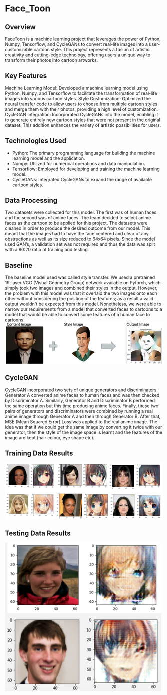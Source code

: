 # Face_Toon

## Overview
FaceToon is a machine learning project that leverages the power of Python, Numpy, Tensorflow, and CycleGANs to convert real-life images into a user-customizable cartoon style. This project represents a fusion of artistic creativity and cutting-edge technology, offering users a unique way to transform their photos into cartoon artworks.

## Key Features
Machine Learning Model: Developed a machine learning model using Python, Numpy, and Tensorflow to facilitate the transformation of real-life images into various cartoon styles.
Style Customization: Optimized the neural transfer code to allow users to choose from multiple cartoon styles and merge them with their photos, providing a high level of customization.
CycleGAN Integration: Incorporated CycleGANs into the model, enabling it to generate entirely new cartoon styles that were not present in the original dataset. This addition enhances the variety of artistic possibilities for users.

## Technologies Used
* Python: The primary programming language for building the machine learning model and the application.
* Numpy: Utilized for numerical operations and data manipulation.
* Tensorflow: Employed for developing and training the machine learning model.
* CycleGANs: Integrated CycleGANs to expand the range of available cartoon styles.

## Data Processing
Two datasets were collected for this model. The first was of human faces and the second was of anime faces. The team decided to select anime faces as the cartoon to be applied for this project.
The datasets were cleaned in order to produce the desired outcome from our model. This meant that the images had to have the face centered and clear of any obstructions as well as its size reduced to 64x64 pixels. Since the model used GAN’s, a validation set was not required and thus the data was split with a 80:20 ratio of training and testing.

## Baseline
The baseline model used was called style transfer. We used a pretrained 19-layer VGG (Visual Geometry Group) network available on Pytorch, which simply took two images and combined their styles in the output. However, the problem with this model was that it overlaid the two images onto each other without considering the position of the features; as a result a valid output wouldn't be expected from this model. Nonetheless, we were able to narrow our requirements from a model that converted faces to cartoons to a model that would be able to convert some features of a human face to cartoons.
<img src="Capture (26).png" width="700" alt="Image 1">

## CycleGAN
CycleGAN incorporated two sets of unique generators and discriminators. Generator A  converted anime faces to human faces and was then checked by Discriminator A. Similarly, Generator B and Discriminator B performed the same operation but this time producing anime faces. Finally, these two pairs of generators and discriminators were combined by running a real anime image through Generator A and then through Generator B. After that, MSE (Mean Squared Error) Loss was applied to the real anime image. The idea was that if we could get the same image by converting it twice with our generator, then the style of the image space is learnt and the features of the image are kept  (hair colour, eye shape etc). 

## Training Data Results
<img src="Capture (27).png" width="700" alt="Image 2">

## Testing Data Results
<img src="Capture (28).png" width="500" alt="Image 3">
